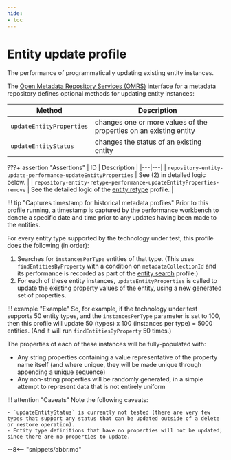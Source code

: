 ```yaml
---
hide:
- toc
---
```


<!-- SPDX-License-Identifier: CC-BY-4.0 -->
<!-- Copyright Contributors to the Egeria project. -->

# Entity update profile

The performance of programmatically updating existing entity instances.

The [Open Metadata Repository Services (OMRS)](/egeria-docs/services/omrs) interface for a metadata
repository defines optional methods for updating entity instances:

| Method | Description |
|---|---|
| `updateEntityProperties` | changes one or more values of the properties on an existing entity |
| `updateEntityStatus` | changes the status of an existing entity |

???+ assertion "Assertions"
    | ID | Description |
    |---|---|
    | `repository-entity-update-performance-updateEntityProperties` | See (2) in detailed logic below. |
    | `repository-entity-retype-performance-updateEntityProperties-remove` | See the detailed logic of the [entity retype](entity-retype.md) profile. |

!!! tip "Captures timestamp for historical metadata profiles"
    Prior to this profile running, a timestamp is captured by the performance workbench to denote a specific date and time
    prior to any updates having been made to the entities.

For every entity type supported by the technology under test, this profile does the following (in order):

1. Searches for `instancesPerType` entities of that type. (This uses `findEntitiesByProperty` with a condition on
   `metadataCollectionId` and its performance is recorded as part of the [entity search](entity-search.md) profile.)
2. For each of these entity instances, `updateEntityProperties` is called to update the existing property values of the
   entity, using a new generated set of properties.

!!! example "Example"
    So, for example, if the technology under test supports 50 entity types, and the `instancesPerType` parameter is
    set to 100, then this profile will update 50 (types) x 100 (instances per type) = 5000
    entities. (And it will run `findEntitiesByProperty` 50 times.)

The properties of each of these instances will be fully-populated with:

- Any string properties containing a value representative of the property name itself (and where unique,
  they will be made unique through appending a unique sequence)
- Any non-string properties will be randomly generated, in a simple attempt to represent data that is not entirely
  uniform

!!! attention "Caveats"
    Note the following caveats:

    - `updateEntityStatus` is currently not tested (there are very few types that support any status that can be updated outside of a delete or restore operation).
    - Entity type definitions that have no properties will not be updated, since there are no properties to update.

--8<-- "snippets/abbr.md"
